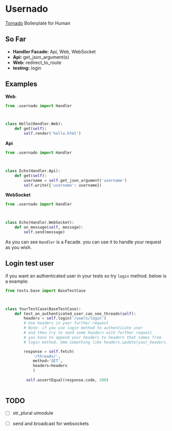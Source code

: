 # Usernado

[Tornado](https://www.tornadoweb.org/en/stable/) Boilerplate for Human 

## So Far

* **Handler Facade:** Api, Web, WebSocket
* **Api:** get_json_argument(s)
* **Web:** redirect_to_route
* **testing:** login



## Examples

**Web**:

```python
from .usernado import Handler



class Hello(Handler.Web):
    def get(self):
        self.render('hello.html')
```



**Api**

```python
from .usernado import Handler



class Echo(Handler.Api):
    def get(self):
        username = self.get_json_argument('username')
        self.write({'username': username})
```



**WebSocket**

```python
from .usernado import Handler



class Echo(Handler.WebSocket):
    def on_message(self, message):
        self.send(message)
```



As you can see `Handler` is a Facade. you can use it to handle your request as you wish.



## Login test user

if you want an authenticated user in your tests so try `login` method. below is a example:

```python
from tests.base import BaseTestCase



class YourTestCase(BaseTestCase):
    def test_an_authenticated_user_can_see_threads(self):
        headers = self.login('/users/login')
        # Use headers in your further request
        # Note: if you use login method to authenticate user
        # and then try to send some headers with forther request
        # you have to append your headers to headers that comes from
        # login method. Umm something like headers.update(your_headers).

        response = self.fetch(
            '/threads/',
            method='GET',
            headers=headers
            )
        
         self.assertEqual(response.code, 200)
         
```



## TODO

- [ ] str_plural uimodule
- [ ] send and broadcast for websockets


